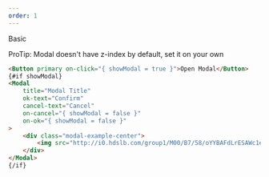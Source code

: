```yaml
---
order: 1
---
```


Basic

ProTip: Modal doesn't have z-index by default, set it on your own

```html
<Button primary on-click="{ showModal = true }">Open Modal</Button>
{#if showModal}
<Modal
	title="Modal Title"
	ok-text="Confirm"
	cancel-text="Cancel"
	on-cancel="{ showModal = false }"
	on-ok="{ showModal = false }"
>
	<div class="modal-example-center">
		<img src="http://i0.hdslb.com/group1/M00/B7/58/oYYBAFdLrESAWc1eAACDBgqOgmI788.gif">
	</div>
</Modal>
{/if}
```
